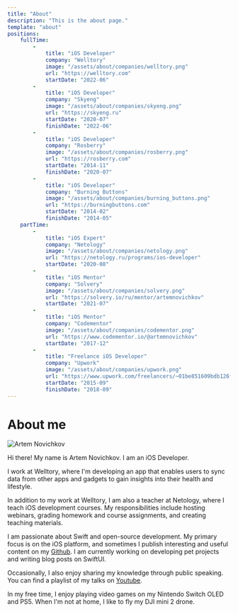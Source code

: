 ```yaml
---
title: "About"
description: "This is the about page."
template: "about"
positions:
    fullTime:
        - 
            title: "iOS Developer"
            company: "Welltory"
            image: "/assets/about/companies/welltory.png"
            url: "https://welltory.com"
            startDate: "2022-06"
        - 
            title: "iOS Developer"
            company: "Skyeng"
            image: "/assets/about/companies/skyeng.png"
            url: "https://skyeng.ru"
            startDate: "2020-07"
            finishDate: "2022-06"
        -
            title: "iOS Developer"
            company: "Rosberry"
            image: "/assets/about/companies/rosberry.png"
            url: "https://rosberry.com"
            startDate: "2014-11"
            finishDate: "2020-07"
        - 
            title: "iOS Developer"
            company: "Burning Buttons"
            image: "/assets/about/companies/burning_buttons.png"
            url: "https://burningbuttons.com"
            startDate: "2014-02"
            finishDate: "2014-05"
    partTime:
        - 
            title: "iOS Expert"
            company: "Netology"
            image: "/assets/about/companies/netology.png"
            url: "https://netology.ru/programs/ios-developer"
            startDate: "2020-08"
        -
            title: "iOS Mentor"
            company: "Solvery"
            image: "/assets/about/companies/solvery.png"
            url: "https://solvery.io/ru/mentor/artemnovichkov"
            startDate: "2021-07"
        -
            title: "iOS Mentor"
            company: "Codementor"
            image: "/assets/about/companies/codementor.png"
            url: "https://www.codementor.io/@artemnovichkov"
            startDate: "2017-12"
        -
            title: "Freelance iOS Developer"
            company: "Upwork"
            image: "/assets/about/companies/upwork.png"
            url: "https://www.upwork.com/freelancers/~01be851609bdb126f7"
            startDate: "2015-09"
            finishDate: "2018-09"
---
```


# About me 

![Artem Novichkov](/images/avatar.jpg)

Hi there! My name is Artem Novichkov. I am an iOS Developer.

I work at Welltory, where I'm developing an app that enables users to sync data from other apps and gadgets to gain insights into their health and lifestyle.

In addition to my work at Welltory, I am also a teacher at Netology, where I teach iOS development courses. My responsibilities include hosting webinars, grading homework and course assignments, and creating teaching materials.

I am passionate about Swift and open-source development. My primary focus is on the iOS platform, and sometimes I publish interesting and useful content on my [Github](https://github.com/artemnovichkov). I am currently working on developing pet projects and writing blog posts on SwiftUI.

Occasionally, I also enjoy sharing my knowledge through public speaking. You can find a playlist of my talks on [Youtube](https://www.youtube.com/playlist?list=PLRSU1SC70qRudLaYKSjM14tJmA-J-dRvU).

In my free time, I enjoy playing video games on my Nintendo Switch OLED and PS5. When I'm not at home, I like to fly my DJI mini 2 drone.
